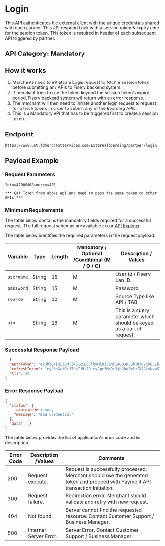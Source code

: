 # Login

This API authenticates the external client with the unique credentials shared with each partner. This API respond back with a session token & expiry time for the session token. This token is required in header of each subsequent API triggered by partner.

## API Category: Mandatory

## How it works

1. Merchants need to initiates a Login request to fetch a session token before submitting any APIs to Fiserv backend system.
2. If merchant tries to use the token beyond the session token’s expiry period, Fiserv backend system will return with an error response. 
3. The merchant will then need to initiate another login request to request for a fresh token, in order to submit any of the Boarding APIs.
4. This is a Mandatory API that has to be triggered first to create a session token.

## Endpoint

`https://www.uat.fdmerchantservices.com/Externalboarding/partner/login`

## Payload Example

### Request Parameters

```
?ain=4700000&source=API

*** Get Token from above api and need to pass the same token to other APIs.***

``` 

### Minimum Requirements

The table below contains the mandatory fields required for a successful request. The full request schemas are available in our [API Explorer](../api/?type=get&path=/Externalboarding/partner/login).

The table below identifies the required parameters in the request payload.

| Variable |	Type |	Length | Mandatory / Optional /Conditional (M / O / C) | Description / Values |
| -------- | ------- | ------- | ------------------ | ------------------ |
|`username`|	String|	15|	M|	User Id / Fiserv Lan ID. |
|`password`|	String|	15|	M|	Password. |
|`source`|	String |	10|	M|	Source Type like API / TAB. |
|`ain`|	String	 |16|	M|	This is a query parameter which should be keyed as a part of request. |


### Successful Response Payload

```json
  {
  "authToken": "eyJhbGciOiJBMTI4S1ciLCJlbmMiOiJBMTI4Q0JDLUhTMjU2In0.Lb1bHTkIf39A3aZjPQlovMegOPquGZQxNZHMMmBkodKYFgEKkSoocQ.ouWgCX3kAAt3yxFTLsZjQw.hEkAaKujQuNj7_3L2WjtKyY2pf-lRv5ARTMNq1-YQWGnSDWswEsxba6BY4n8gifp07eKdw7c9cYtGWcnZ1FCRJaKJqHAn8dn55xOjYEYFv8JRCZI4KHjAPIgkHhKZrxuKFw8hPRkzFx5ANC4MMetTizAlgKx8f0JUvhSF1qVzhBMwHUqw4seG2D7fDCMlNujLGWRJrU_Dz9BIW7yWMKkN8kXho7A3lC7QeMR7k1_NJb7aEQ_m8hO0Cb9tP9Sc2ivSjMg4yGtOvo3WAegbfsahJsfknYODV5Pj0jignTIcx7SLNfjUMMzFOVuv7dSRaQl52xYCAu0zxrWBnF3QmaZROejY55Fm3gBHKChPP2q1gcsDLX9vBW_TgpKD7sLOh_ltjDUNCJPCjujGZJfRDdW5IurGcNpif075zEdSvydENwV_5KJj1bPjOFPENWDJEhvCQbQsNmMES6qYeSouS2epl6X6UoFcCoIrVK9geyOdOJPtYK5kwDdkGCmJPlnc6OfPgjdVMqep1KwYkQOzqVrnnihP1wj7Ei-W94UvS6fVGvB2nR55fJz-Ztoy7zez7HV6D0HETcPDaA_gz8fsHuHZc4KhDwTrB452iWjAB-Eed93AtKGVUPuty2VPfis_tt4QqWMQMqNQeOGRoViSgmeixnZmYhz9z3tkF-bFAc_DSB_WvPlnxzcYRxSB7q4LYgDImJETHJDi_OSPreqoaneCTjTJoeXOOTtj7qHEj99N47UeXOIvK3W1UFta7pjcpDFbbir2zrpVvyhHtuOEtbDJXxqiUDbuc80HfpsgsBwtnbZWavJg7ABUea165EkLjdgqHFvV2da2FCV3Qq6v2pS5hufLNfpw9yOAD-czZrLeH5DaRMcHhEDkYDlYhQmcwKwsPA-rHgqFGYNLZWyWFIZH0VEPsCsoY74ptJ93uKthtgiHszfNsX7Qm8J5q25W6-QhbHdfY0WRdiK3U3Ym2H_8vK-Vgk1CKZX_NwqZWfcyCdDjtMB6x3EkOUqNYS-OsXpFrH-v9WareSrlFkgbNIY5LD4TdTu8wuid7-V8XQ1q54B4VPXCAt3q9Pcevt3RnpDzsDVS-1kkoGq4N8aj3TwAugB91PaqvhROWWEEwdRbNhugKbKRHtVW9oyDAkmVKjJx8hkFLkFMWbCeeyipuZH-MhhZBVIX0DabEHX7IJMvVOAiR9rtAgfUmJ5VrTud52dao1pMPnOt7xgWxocG3KHBbNIwk9_ub0kutLQ4P0eaFGIluqhfnJYz1nTzM_EU4CIKpI-LVcknWuNMmHbJlsvcFlsYTH-P74uJVz-UziKEMMqrmYeH--dZwEwLTD7Z5rnS8HPD1GDt8FhySXLjrKDCGeBG2dgo4HD3DNCRjDnONU.hk_0ZUHha82WP7NVj9EzOQ",
  "refreshToken": "eyJhbGciOiJIUzI1NiJ9.eyJpc3MiOiJjb20uZmlzZXJ2LmNvbSIsImF1ZCI6IkZpc2VydiBHQlMiLCJUWVBFIjoiUkVGUkVTSCIsImV4cCI6MTY0NTg3MjcwMCwianRpIjoiaDlaWnR5cUJESWZKSmFFU2JrTi1vdyIsImlhdCI6MTY0NTY5OTkwMCwibmJmIjoxNjQ1Njk5NjAwLCJ2ZXJzaW9uIjoiMS4wIiwic3ViIjoicHJlcmFuYWF1cyJ9.GMFTfttx9ClDBViB8OshCJBMtEfSDisi_O75nYRUgd4",
  "ttl": 30
}
```

### Error Response Payload

```json
{
  "status": {
    "statusCode": 402,
    "message": "Bad Credential"
  },
  "data": {}
}
```

The table below provides the list of application's error code and its description.



|  Error Code   |  Description /Values    | Comments |
|  -----------  | ---------------------- |----------|
|200|	Request execute.|	Request is successfully processed. Merchant should use the generated token and proceed with Payment API transaction Initiation.|
|300|	Request failure.|	Redirection error. Merchant should validate and retry with new request.|
|404|	Not found.|	Server cannot find the requested resource. Contact Customer Support / Business Manager.|
|500|	Internal Server Error.|	Server Error. Contact Customer Support / Business Manager.|